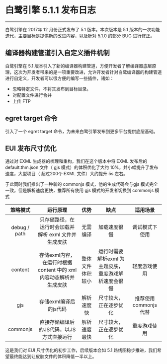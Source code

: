# 白鹭引擎 5.1.1 发布日志


---

白鹭引擎在 2017年 12 月份正式发布了 5.1 版本。本次版本是 5.1 版本的一次功能迭代，主要目标是提供新的改进内容，以及针对 5.1.0 的部分 BUG 进行修正。



## 编译器构建管道引入自定义插件机制

白鹭引擎在 5.1 版本引入了新的编译器构建管道，方便开发者了解编译器底层原理，这次为开发者带来的是一项重要改进，允许开发者针对白鹭编译器的构建管道进行自定义，开发者可以很方便的编写一些插件，诸如：

* 忽略特定文件，不将其发布到目标目录。
* 对配置文件进行合并
* 上传 FTP

## egret target 命令

引入了一个 egret target 命令，为未来白鹭引擎发布到更多平台提供底层基础。




## EUI 发布尺寸优化

通过对 EXML 生成器的梳理和重构，我们在这个版本中将 EXML 发布后的 default.thm.json 文件（ gjs 模式）的体积优化了大约 10%，并小幅提升了发布速度，大型项目（ 超过200个 EXML 文件）大约提升 5s 左右。

于此同时我们推出了一种新的 commonjs 模式，他的生成代码会与gjs 模式完全一致，但是解析速度更快，推荐所有使用 gjs 模式的开发者切换到 commonjs 模式

| 策略模式 | 运行原理 | 优势 | 缺点 | 适用场景
|:---:|:---:|:----:|:---:|:---:|
| debug / path | 只存储路径，在运行时会加载并解析 exml 文件并生成皮肤 | 无需编译 | 加载速度很慢 | 调试模式下使用 |
| content | 存储exml内容，在运行时根据 content 中的 xml 内容动态解析并生成皮肤 | 整体文件体积较小 | 运行时需要解析exml 为主题皮肤，重度游戏解析速度会很慢 | 轻度游戏使用
| gjs | 存储exml编译后的js代码 | 解析速度快 | 尺寸较大，正在逐步优化|推荐使用 commonjs 代替
| commonjs | 直接存储编译后的JS代码，以JS方式直接运行| 解析速度最快| 尺寸较大，正在逐步优化 | 重度游戏使用

这是我们对 EUI 尺寸优化的初步工作，后续版本会如 5.1 路线图稳步推进，我们希望最终能达到让皮肤文件的体积降低一半以上。

